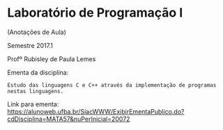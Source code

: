 # Laboratório de Programação I
(Anotações de Aula)

Semestre 2017.1

Profº Rubisley de Paula Lemes

Ementa da disciplina: 

	Estudo das linguagens C e C++ através da implementação de programas nestas linguagens.

Link para ementa: https://alunoweb.ufba.br/SiacWWW/ExibirEmentaPublico.do?cdDisciplina=MATA57&nuPerInicial=20072


